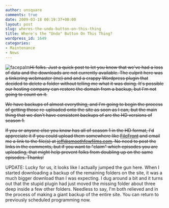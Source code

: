 ```yaml
---
author: unsquare
comments: true
date: 2009-03-18 00:19:37+00:00
layout: post
slug: wheres-the-undo-button-on-this-thing
title: Where's the "Undo" Button On This Thing?
wordpress_id: 1649
categories:
- Maintenance
- News
---
```


![facepalm](http://smoothfewfilms.com/wp-content/uploads/2009/03/facepalm2ly3.jpg)<del>Hi folks. Just a quick post to let you know that we've had a loss of data and the downloads are not currently available. The culprit here was a tinkering webmaster (me) and and a crappy Wordpress plugin that decided to delete a folder without telling me what it was doing. It's possible our hosting company can restore the domain from a backup, but I'm not going to count on it.</del>

<del>We have backups of almost everything, and I'm going to begin the process of getting those re-uploaded onto the site as soon as I can, but the main thing that we don't have consistent backups of are the HD versions of season 1.</del>

<del>If you or anyone else you know has all of season 1 in the HD format, I'd appreciate it if you could upload them somewhere like [FileFront](http://filefront.com) and email me a link to the file(s) at [jeff@smoothfewfilms.com](mailto:jeff@smoothfewfilms.com). No need to post the links in the comments, but if you want to "claim" which episodes you are uploading, that might help prevent folks from doubling up on the same episodes. Thanks!</del>

UPDATE: Lucky for us, it looks like I actually jumped the gun here. When I started downloading a backup of the remaining folders on the site, it was a much bigger download than I was expecting. I dug around a bit and it turns out that the stupid plugin had just moved the missing folder about three deep inside a few other folders. Needless to say, I'm both relieved and in the process of making a giant backup of the entire site. You can return to previously scheduled programming now.
